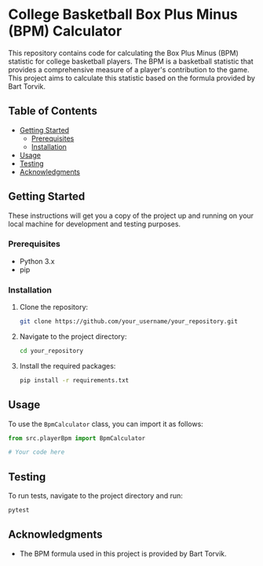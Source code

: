 # College Basketball Box Plus Minus (BPM) Calculator

This repository contains code for calculating the Box Plus Minus (BPM) statistic for college basketball players. The BPM is a basketball statistic that provides a comprehensive measure of a player's contribution to the game. This project aims to calculate this statistic based on the formula provided by Bart Torvik.

## Table of Contents

- [Getting Started](#getting-started)
  - [Prerequisites](#prerequisites)
  - [Installation](#installation)
- [Usage](#usage)
- [Testing](#testing)
- [Acknowledgments](#acknowledgments)

## Getting Started

These instructions will get you a copy of the project up and running on your local machine for development and testing purposes.

### Prerequisites

- Python 3.x
- pip

### Installation

1. Clone the repository:

    ```bash
    git clone https://github.com/your_username/your_repository.git
    ```

2. Navigate to the project directory:

    ```bash
    cd your_repository
    ```


3. Install the required packages:

    ```bash
    pip install -r requirements.txt
    ```

## Usage

To use the `BpmCalculator` class, you can import it as follows:

```python
from src.playerBpm import BpmCalculator

# Your code here
```


## Testing

To run tests, navigate to the project directory and run:

```bash
pytest
```

## Acknowledgments

- The BPM formula used in this project is provided by Bart Torvik.
